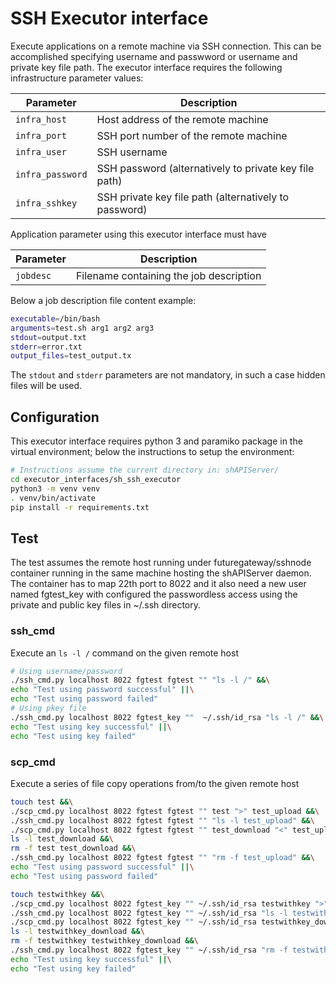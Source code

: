 # SSH Executor interface

Execute applications on a remote machine via SSH connection. This can be accomplished specifying username and passwword or username and private key file path.
The executor interface requires the following infrastructure parameter values:

| Parameter        | Description                                           |
| ---------------- | ----------------------------------------------------- |
| `infra_host`     | Host address of the remote machine                    |
| `infra_port`     | SSH port number of the remote machine                 |
| `infra_user`     | SSH username                                          |
| `infra_password` | SSH password (alternatively to private key file path) |
| `infra_sshkey`   | SSH private key file path (alternatively to password) |

Application parameter using this executor interface must have

| Parameter | Description                             |
| --------- | --------------------------------------- |
| `jobdesc` | Filename containing the job description |

Below a job description file content example:

```bash
executable=/bin/bash
arguments=test.sh arg1 arg2 arg3
stdout=output.txt
stderr=error.txt
output_files=test_output.tx
```

The `stdout` and `stderr` parameters are not mandatory, in such a case hidden files will be used.

## Configuration

This executor interface requires python 3 and paramiko package in the virtual environment;
below the instructions to setup the environment:

```bash
# Instructions assume the current directory in: shAPIServer/
cd executor_interfaces/sh_ssh_executor
python3 -m venv venv
. venv/bin/activate
pip install -r requirements.txt
```

## Test

The test assumes the remote host running under futuregateway/sshnode container running in the same machine hosting the shAPIServer daemon. The container has to map 22th port to 8022 and it also need a new user named fgtest_key with configured the passwordless access using the private and public key files in ~/.ssh directory.

### ssh_cmd

Execute an `ls -l /` command on the given remote host

```bash
# Using username/password
./ssh_cmd.py localhost 8022 fgtest fgtest "" "ls -l /" &&\
echo "Test using password successful" ||\
echo "Test using password failed"
# Using pkey file
./ssh_cmd.py localhost 8022 fgtest_key ""  ~/.ssh/id_rsa "ls -l /" &&\
echo "Test using key successful" ||\
echo "Test using key failed"
```

### scp_cmd

Execute a series of file copy operations from/to the given remote host

```bash
touch test &&\
./scp_cmd.py localhost 8022 fgtest fgtest "" test ">" test_upload &&\
./ssh_cmd.py localhost 8022 fgtest fgtest "" "ls -l test_upload" &&\
./scp_cmd.py localhost 8022 fgtest fgtest "" test_download "<" test_upload &&\
ls -l test_download &&\
rm -f test test_download &&\
./ssh_cmd.py localhost 8022 fgtest fgtest "" "rm -f test_upload" &&\
echo "Test using password successful" ||\
echo "Test using password failed"

touch testwithkey &&\
./scp_cmd.py localhost 8022 fgtest_key "" ~/.ssh/id_rsa testwithkey ">" testwithkey_upload &&\
./ssh_cmd.py localhost 8022 fgtest_key "" ~/.ssh/id_rsa "ls -l testwithkey_upload" &&\
./scp_cmd.py localhost 8022 fgtest_key "" ~/.ssh/id_rsa testwithkey_download "<" testwithkey_upload &&\
ls -l testwithkey_download &&\
rm -f testwithkey testwithkey_download &&\
./ssh_cmd.py localhost 8022 fgtest_key "" ~/.ssh/id_rsa "rm -f testwithkey_upload" &&\
echo "Test using key successful" ||\
echo "Test using key failed"
```
